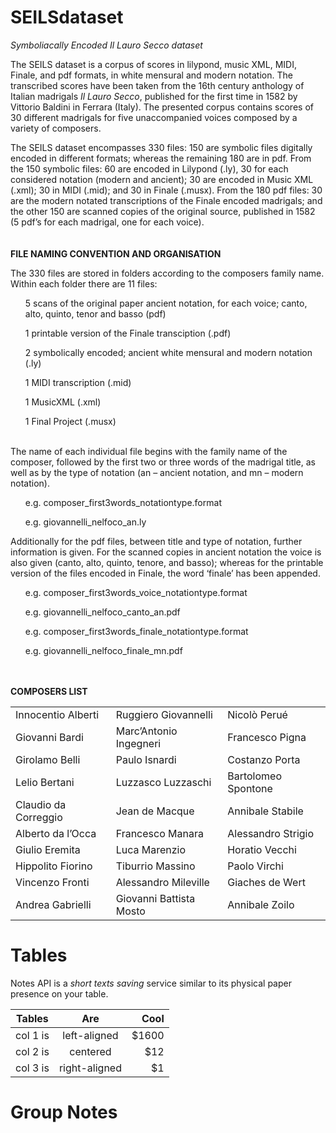 # SEILSdataset
*Symboliacally Encoded Il Lauro Secco dataset*

The SEILS dataset is a corpus of scores in lilypond, music XML, MIDI, Finale, and pdf formats, in white mensural and modern notation. The transcribed scores have been taken from the 16th century anthology of Italian madrigals *Il Lauro Secco*, published for the first time in 1582 by Vittorio Baldini in Ferrara (Italy). The presented corpus contains scores of 30 different madrigals for five unaccompanied voices composed by a variety of composers.

The SEILS dataset encompasses 330 files: 150 are symbolic files digitally encoded in different formats; whereas the remaining 180 are in pdf. From the 150 symbolic files: 60 are encoded in Lilypond (.ly), 30 for each considered notation (modern and ancient); 30 are encoded in Music XML (.xml); 30 in MIDI (.mid); and 30 in Finale (.musx). From the 180 pdf files: 30 are the modern notated transcriptions of the Finale encoded madrigals; and the other 150 are scanned copies of the original source, published in 1582 (5 pdf’s for each madrigal, one for each voice).  
<br><br>
**FILE NAMING CONVENTION AND ORGANISATION** 

The 330 files are stored in folders according to the composers family name. Within each folder there are 11 files: <br>
<ul> 5 scans of the original paper ancient notation, for each voice; canto, alto, quinto, tenor and basso (pdf) <br></ul>
<ul> 1 printable version of the Finale transciption (.pdf) <br></ul>
<ul>2 symbolically encoded; ancient white mensural and modern notation (.ly)<br></ul>
<ul>1 MIDI transcription (.mid)<br></ul>
<ul>1 MusicXML (.xml)<br></ul>
<ul>1 Final Project (.musx)<br></ul>
<br>
The name of each individual file begins with the family name of the composer, followed by the first two or three words of the madrigal title, as well as by the type of notation (an – ancient notation, and mn – modern notation). <br>
<ul> e.g. composer_first3words_notationtype.format<br></ul>
<ul> e.g. giovannelli_nelfoco_an.ly<br></ul>

Additionally for the pdf files, between title and type of notation, further information is given. For the scanned copies in ancient notation the voice is also given (canto, alto, quinto, tenore, and basso); whereas for the printable version of the files encoded in Finale, the word ‘finale’ has been appended. <br>
<ul> e.g. composer_first3words_voice_notationtype.format<br></ul>
<ul> e.g. giovannelli_nelfoco_canto_an.pdf<br></ul>
<ul> e.g. composer_first3words_finale_notationtype.format<br></ul>
<ul> e.g. giovannelli_nelfoco_finale_mn.pdf<br></ul>


<br><br>
**COMPOSERS LIST**

<table>
  <tr>
    <td>Innocentio Alberti</td>
    <td>Ruggiero Giovannelli</td> 
    <td>Nicolò Perué</td>
  </tr>
  <tr>
    <td>Giovanni Bardi</td>
    <td>Marc’Antonio Ingegneri</td> 
    <td>Francesco Pigna</td>
  </tr>
   <tr>
    <td>Girolamo Belli</td>
    <td>Paulo Isnardi</td> 
    <td>Costanzo Porta</td>
  </tr>
   <tr>
    <td>Lelio Bertani</td>
    <td>Luzzasco Luzzaschi</td> 
    <td>Bartolomeo Spontone</td>
  </tr>
   <tr>
    <td>Claudio  da Correggio</td>
    <td>Jean de Macque</td> 
    <td>Annibale Stabile</td>
  </tr>
   <tr>
    <td>Alberto da l’Occa</td>
    <td>Francesco Manara</td> 
    <td>Alessandro Strigio</td>
  </tr>
   <tr>
    <td>Giulio Eremita</td>
    <td>Luca Marenzio</td> 
    <td>Horatio Vecchi</td>
  </tr>
   <tr>
    <td>Hippolito Fiorino</td>
    <td>Tiburrio Massino</td> 
    <td>Paolo Virchi</td>
  </tr>
   <tr>
    <td>Vincenzo Fronti</td>
    <td>Alessandro Mileville</td> 
    <td>Giaches de Wert</td>
  </tr>
   <tr>
    <td>Andrea Gabrielli</td>
    <td>Giovanni Battista Mosto</td> 
    <td>Annibale Zoilo</td>
  </tr>
</table>


# Tables
Notes API is a *short texts saving* service similar to its physical paper presence on your table.

<center>

| Tables   |      Are      |  Cool |
|----------|:-------------:|------:|
| col 1 is |  left-aligned | $1600 |
| col 2 is |    centered   |   $12 |
| col 3 is | right-aligned |    $1 |

</center>

# Group Notes

